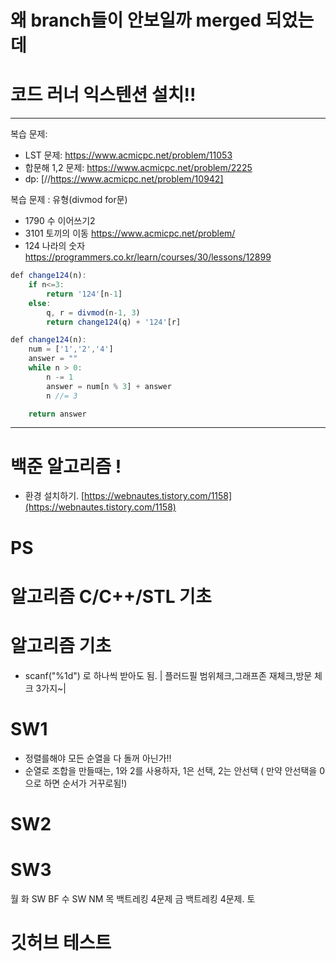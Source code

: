 # 왜 branch들이 안보일까 merged 되었는데

# 코드 러너 익스텐션 설치!!

---

복습 문제:

- LST 문제: https://www.acmicpc.net/problem/11053
- 합문해 1,2 문제: https://www.acmicpc.net/problem/2225
- dp: [//https://www.acmicpc.net/problem/10942]

복습 문제 : 유형(divmod for문)

- 1790 수 이어쓰기2
- 3101 토끼의 이동 https://www.acmicpc.net/problem/
- 124 나라의 숫자 https://programmers.co.kr/learn/courses/30/lessons/12899

```js
def change124(n):
    if n<=3:
        return '124'[n-1]
    else:
        q, r = divmod(n-1, 3)
        return change124(q) + '124'[r]
```

```js
def change124(n):
    num = ['1','2','4']
    answer = ""
    while n > 0:
        n -= 1
        answer = num[n % 3] + answer
        n //= 3

    return answer
```

---

# 백준 알고리즘 !

- 환경 설치하기.
  [https://webnautes.tistory.com/1158](https://webnautes.tistory.com/1158)

# PS

# 알고리즘 C/C++/STL 기초

# 알고리즘 기초

- scanf("%1d") 로 하나씩 받아도 됨. | 플러드필 범위체크,그래프존 재체크,방문 체크 3가지~|

# SW1

- 정렬를해야 모든 순열을 다 돌꺼 아닌가!!
- 순열로 조합을 만들때는, 1와 2를 사용하자, 1은 선택, 2는 안선택 ( 만약 안선택을 0으로 하면 순서가 거꾸로됨!)

# SW2

# SW3

월
화 SW BF
수 SW NM
목 백트레킹 4문제
금 백트레킹 4문제.
토

# 깃허브 테스트
